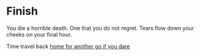 # Finish

You die a horrible death. One that you do not regret. Tears flow down your cheeks on your final hour.

Time travel back [home for another go if you dare](./Home.md)
